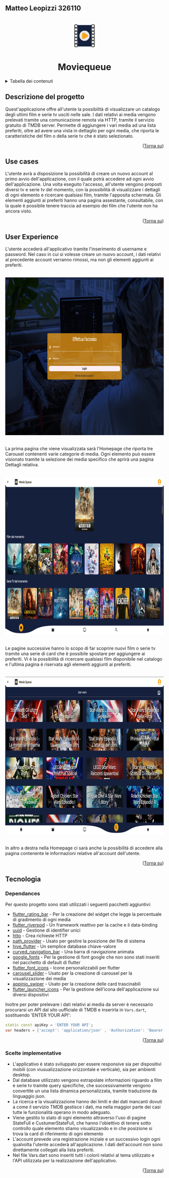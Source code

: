 <a name="readme-top"></a>

## Matteo Leopizzi 326110

<!-- LOGO DEL PROGETTO -->
<br />
<div align="center">
    <img src="https://github.com/Rigor64/flutter_moviequeue/blob/0e28451d4e5b83bded45a211276d6877fe4e65dc/moviequeue/images/appIcon.png" alt="Logo" width="80" height="80">

  <h1 align="center">Moviequeue</h1>
</div>

<!-- TABELLA DEI CONTENUTI -->
<details>
  <summary>Tabella dei contenuti</summary>
  <ol>
    <li>
      <a href="#descrizione-del-progetto">Descrizione del progetto</a>
    </li>
    <li>
      <a href="#use-cases">Use cases</a>
    </li>
    <li>
      <a href="#user-experience">User experience</a>
    </li>
    <li>
      <a href="#tecnologia">Tecnologia</a>
      <ul>
        <li><a href="#dependances">Dependances</a></li>
        <li><a href="#scelte-implementative">Scelte implementative</a></li>
      </ul>
    </li>
  </ol>
</details>

<!-- DESCRIZIONE DEL PROGETTO -->
## Descrizione del progetto

Quest'applicazione offre all'utente la possibilità di visualizzare un catalogo degli ultimi film e serie tv usciti nelle sale. I dati relativi ai media vengono prelevati tramite una comunicazione remota via HTTP, tramite il servizio gratuito di TMDB server. Permette di aggiungere i vari media ad una lista preferiti, oltre ad avere una vista in dettaglio per ogni media, che riporta le caratteristiche del film o della serie tv che è stato selezionato.

<p align="right">(<a href="#readme-top">Torna su</a>)</p>

<!-- USE CASES -->
## Use cases

L'utente avrà a disposizione la possibilità di creare un nuovo account al primo avvio dell'applicazione, con il quale potrà accedere ad ogni avvio dell'applicazione.
Una volta eseguito l'accesso, all'utente vengono proposti diversi tv e serie tv del momento, con la possibilità di visualizzare i dettagli di ogni elemento e ricercare qualsiasi film, tramite l'apposita schermata. 
Gli elementi aggiunti ai preferiti hanno una pagina assestante, consultabile, con la quale è possibile tenere traccia ad esempio dei film che l'utente non ha ancora visto.

<p align="right">(<a href="#readme-top">Torna su</a>)</p>

<!-- USER EXPERIENCE -->
## User Experience

L'utente accederà all'applicativo tramite l'inserimento di username e password. Nel caso in cui si volesse creare un nuovo account, i dati relativi al precedente account verranno rimossi, ma non gli elementi aggiunti ai preferiti.

<br />
<div align="center">
    <img src="https://github.com/Rigor64/flutter_moviequeue/blob/faf48250509a00ae7a89845d4b1cf0c6bf43838d/moviequeue/images/Screenshot%202024-01-29%20112951.png" alt="Screen1" width="900" height="500">
</div>
<br />

La prima pagina che viene visualizzata sarà l'Homepage che riporta tre Carousel contenenti varie categorie di media. Ogni elemento può essere visionato tramite la selezione dei media specifico che aprirà una pagina Dettagli relativa.

<br />
<div align="center">
    <img src="https://github.com/Rigor64/flutter_moviequeue/blob/faf48250509a00ae7a89845d4b1cf0c6bf43838d/moviequeue/images/Screenshot%202024-01-29%20113036.png" alt="Screen1" width="900" height="500">
</div>
<br />

Le pagine successive hanno lo scopo di far scoprire nuovi film o serie tv tramite una serie di card che è possibile spostare per aggiungere ai preferiti. Vi è la possibilità di ricercare qualsiasi film disponibile nel catalogo e l'ultima pagina è riservata agli elementi aggiunti ai preferiti.

<br />
<div align="center">
    <img src="https://github.com/Rigor64/flutter_moviequeue/blob/faf48250509a00ae7a89845d4b1cf0c6bf43838d/moviequeue/images/Screenshot%202024-01-29%20113131.png" alt="Screen1" width="900" height="500">
</div>
<br />

In altro a destra nella Homepage ci sarà anche la possibilità di accedere alla pagina contenente le informazioni relative all'account dell'utente.

<p align="right">(<a href="#readme-top">Torna su</a>)</p>

<!-- TECNOLOGIA -->
## Tecnologia
<!-- DEPENDANCES -->
### Dependances

Per questo progetto sono stati utilizzati i seguenti pacchetti aggiuntivi:

* [flutter_rating_bar](https://pub.dev/packages/flutter_rating_bar) - Per la creazione del widget che legge la percentuale di gradimento di ogni media
* [flutter_riverpod](https://pub.dev/packages/flutter_riverpod) - Un framework reattivo per la cache e il data-binding
* [uuid](https://pub.dev/packages/uuid) - Gestione di identifier unici
* [http](https://pub.dev/packages/http) - Crea richieste HTTP
* [path_provider](https://pub.dev/packages/path_provider) - Usato per gestire la posizione dei file di sistema
* [hive_flutter](https://pub.dev/packages/hive_flutter) - Un semplice database chiave-valore
* [curved_navigation_bar](https://pub.dev/packages/curved_navigation_bar) - Una barra di navigazione animata 
* [google_fonts](https://pub.dev/packages/google_fonts) - Per la gestione di font google che non sono stati inseriti nel pacchetto di default di flutter
* [flutter_font_icons](https://pub.dev/packages/flutter_font_icons) - Icone personalizzabili per flutter
* [carousel_slider](https://pub.dev/packages/carousel_slider) - Usato per la creazione di carousel per la visualizzazione dei media
* [appinio_swiper](https://pub.dev/packages/appinio_swiper) - Usato per la creazione delle card trascinabili
* [flutter_launcher_icons](https://pub.dev/packages/flutter_launcher_icons) - Per la gestione dell'icona dell'applicazione sui diversi dispositivi

Inoltre per poter prelevare i dati relativi ai media da server è necessario procurarsi un API dal sito uufficiale di TMDB e inserirla in `Vars.dart`, sostituendo 'ENTER YOUR API':

```dart
static const apiKey = 'ENTER YOUR API';
var headers = {'accept': 'application/json' , 'Authorization': 'Bearer ENTER YOUR API' };
```

<p align="right">(<a href="#readme-top">Torna su</a>)</p>

<!-- SCELTE IMPLEMENTATIVE -->
### Scelte implementative

* L'applicativo è stato sviluppato per essere responsive sia per dispositivi mobili (con viusualizzazione orizzontale e verticale), sia per ambienti desktop.
* Dal database utilizzato vengono estrapolate informazioni riguardo a film e serie tv tramite query specifiche, che successivamente vengono convertite un una lista dinamica personalizzata, tramite traduzione da linguaggio json.
* La ricerca e la visualizzazione hanno dei limiti e dei dati mancanti dovuti a come il servizio TMDB gestisce i dati, ma nella maggior parte dei casi tutte le funzionalità operano in modo adeguato.
* Viene gestito lo stato di ogni elemento attraverso l'uso di pagine StateFull e CustumerStateFull, che hanno l'obiettivo di tenere sotto controllo quale elemento stiamo visualizzando e in che posizione si trova la card di riferimento di ogni elemento
* L'account prevede una registrazione iniziale e un successivo login ogni qualvolta l'utente accederà all'applicazione. I dati dell'account non sono direttamente collegati alla lista preferiti.
* Nel file Vars.dart sono inseriti tutti i colorii relativi al tema utilizzato e l'API utilizzata per la realizzazione dell'applicativo.

<p align="right">(<a href="#readme-top">Torna su</a>)</p>
